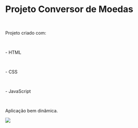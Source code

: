 <h1>Projeto Conversor de Moedas </h1>
<br>
<p>Projeto criado com:</p>
<br>
<p>- HTML</p>
<br>
<p>- CSS</p>
<br>
<p>- JavaScript</p>
<br>
<p>Aplicação bem dinâmica.</p>

<img src = "https://github.com/Lucianagomes1/Coversor-de-moedas/assets/88381890/d1bc0013-6228-4a33-905e-59280fe387bb">

